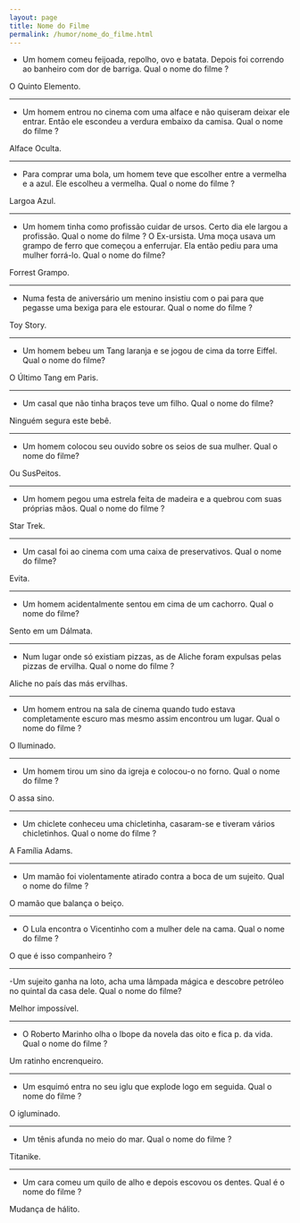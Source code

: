 ```yaml
---
layout: page
title: Nome do Filme
permalink: /humor/nome_do_filme.html
---
```


- Um homem comeu feijoada, repolho, ovo e batata. Depois foi correndo ao banheiro com dor de barriga. Qual o nome do filme ?

O Quinto Elemento.

---

- Um homem entrou no cinema com uma alface e não quiseram deixar ele entrar. Então ele escondeu a verdura embaixo da camisa. Qual o nome do filme ?

Alface Oculta.

---

- Para comprar uma bola, um homem teve que escolher entre a vermelha e a azul. Ele escolheu a vermelha. Qual o nome do filme ?

Largoa Azul.

---

- Um homem tinha como profissão cuidar de ursos. Certo dia ele largou a profissão. Qual o nome do filme ? O Ex-ursista. Uma moça usava um grampo de ferro que começou a enferrujar. Ela então pediu para uma mulher forrá-lo. Qual o nome do filme?

Forrest Grampo.

---

- Numa festa de aniversário um menino insistiu com o pai para que pegasse uma bexiga para ele estourar. Qual o nome do filme ?

Toy Story.

---

- Um homem bebeu um Tang laranja e se jogou de cima da torre Eiffel. Qual o nome do filme?

O Último Tang em Paris.

---

- Um casal que não tinha braços teve um filho. Qual o nome do filme?

Ninguém segura este bebê.

---

- Um homem colocou seu ouvido sobre os seios de sua mulher. Qual o nome do filme?

Ou SusPeitos.

---

- Um homem pegou uma estrela feita de madeira e a quebrou com suas próprias mãos. Qual o nome do filme ?

Star Trek.

---

- Um casal foi ao cinema com uma caixa de preservativos. Qual o nome do filme?

Evita.

---

- Um homem acidentalmente sentou em cima de um cachorro. Qual o nome do filme?

Sento em um Dálmata.

---

- Num lugar onde só existiam pizzas, as de Aliche foram expulsas pelas pizzas de ervilha. Qual o nome do filme ?

Aliche no país das más ervilhas.

---

- Um homem entrou na sala de cinema quando tudo estava completamente escuro mas mesmo assim encontrou um lugar. Qual o nome do filme ?

O Iluminado.

---

- Um homem tirou um sino da igreja e colocou-o no forno. Qual o nome do filme ?

O assa sino.

---

- Um chiclete conheceu uma chicletinha, casaram-se e tiveram vários chicletinhos. Qual o nome do filme ?

A Família Adams.

---

- Um mamão foi violentamente atirado contra a boca de um sujeito. Qual o nome do filme ?

O mamão que balança o beiço.

---

- O Lula encontra o Vicentinho com a mulher dele na cama. Qual o nome do filme ?

O que é isso companheiro ?

---

-Um sujeito ganha na loto, acha uma lâmpada mágica e descobre petróleo no quintal da casa dele. Qual o nome do filme?

Melhor impossível.

---

- O Roberto Marinho olha o Ibope da novela das oito e fica p. da vida. Qual o nome do filme ?

Um ratinho encrenqueiro.

---

- Um esquimó entra no seu iglu que explode logo em seguida. Qual o nome do filme ?

O igluminado.

---

- Um tênis afunda no meio do mar. Qual o nome do filme ?

Titanike.

---

- Um cara comeu um quilo de alho e depois escovou os dentes. Qual é o nome do filme ?

Mudança de hálito.